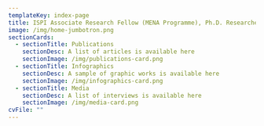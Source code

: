 ```yaml
---
templateKey: index-page
title: ISPI Associate Research Fellow (MENA Programme), Ph.D. Researcher, Journalist, Infographics Designer
image: /img/home-jumbotron.png
sectionCards:
  - sectionTitle: Publications
    sectionDesc: A list of articles is available here
    sectionImage: /img/publications-card.png
  - sectionTitle: Infographics
    sectionDesc: A sample of graphic works is available here
    sectionImage: /img/infographics-card.png
  - sectionTitle: Media
    sectionDesc: A list of interviews is available here
    sectionImage: /img/media-card.png
cvFile: ""
---
```

